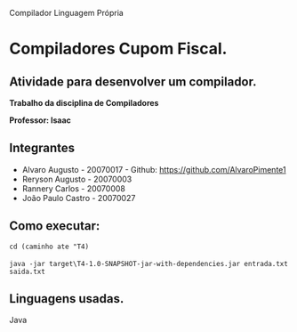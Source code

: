 Compilador Linguagem Própria 
<h1>Compiladores Cupom Fiscal.</h1>
<h2>Atividade para desenvolver um compilador.</h2>

  __Trabalho da disciplina de Compiladores__
  
  __Professor: Isaac__
  
  ## Integrantes
  * Alvaro Augusto - 20070017 - Github: https://github.com/AlvaroPimente1
  * Reryson Augusto - 20070003
  * Rannery Carlos - 20070008
  * João Paulo Castro - 20070027
  
  ## Como executar:
  ```cd (caminho ate "T4)```
  <br><br>
  ```java -jar target\T4-1.0-SNAPSHOT-jar-with-dependencies.jar entrada.txt saida.txt```
  
  
 ## Linguagens usadas.
  <table>
    Java
  <table>
